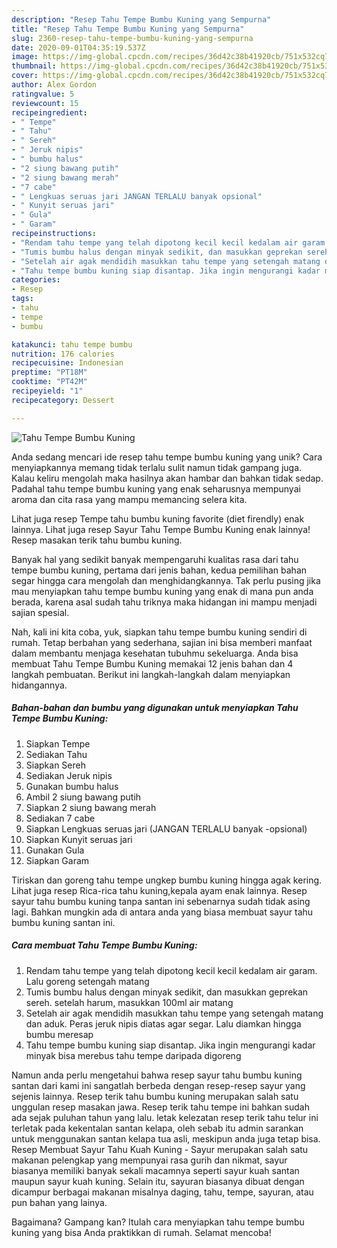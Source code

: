 ```yaml
---
description: "Resep Tahu Tempe Bumbu Kuning yang Sempurna"
title: "Resep Tahu Tempe Bumbu Kuning yang Sempurna"
slug: 2360-resep-tahu-tempe-bumbu-kuning-yang-sempurna
date: 2020-09-01T04:35:19.537Z
image: https://img-global.cpcdn.com/recipes/36d42c38b41920cb/751x532cq70/tahu-tempe-bumbu-kuning-foto-resep-utama.jpg
thumbnail: https://img-global.cpcdn.com/recipes/36d42c38b41920cb/751x532cq70/tahu-tempe-bumbu-kuning-foto-resep-utama.jpg
cover: https://img-global.cpcdn.com/recipes/36d42c38b41920cb/751x532cq70/tahu-tempe-bumbu-kuning-foto-resep-utama.jpg
author: Alex Gordon
ratingvalue: 5
reviewcount: 15
recipeingredient:
- " Tempe"
- " Tahu"
- " Sereh"
- " Jeruk nipis"
- " bumbu halus"
- "2 siung bawang putih"
- "2 siung bawang merah"
- "7 cabe"
- " Lengkuas seruas jari JANGAN TERLALU banyak opsional"
- " Kunyit seruas jari"
- " Gula"
- " Garam"
recipeinstructions:
- "Rendam tahu tempe yang telah dipotong kecil kecil kedalam air garam. Lalu goreng setengah matang"
- "Tumis bumbu halus dengan minyak sedikit, dan masukkan geprekan sereh. setelah harum, masukkan 100ml air matang"
- "Setelah air agak mendidih masukkan tahu tempe yang setengah matang dan aduk. Peras jeruk nipis diatas agar segar. Lalu diamkan hingga bumbu meresap"
- "Tahu tempe bumbu kuning siap disantap. Jika ingin mengurangi kadar minyak bisa merebus tahu tempe daripada digoreng"
categories:
- Resep
tags:
- tahu
- tempe
- bumbu

katakunci: tahu tempe bumbu 
nutrition: 176 calories
recipecuisine: Indonesian
preptime: "PT18M"
cooktime: "PT42M"
recipeyield: "1"
recipecategory: Dessert

---
```



![Tahu Tempe Bumbu Kuning](https://img-global.cpcdn.com/recipes/36d42c38b41920cb/751x532cq70/tahu-tempe-bumbu-kuning-foto-resep-utama.jpg)

Anda sedang mencari ide resep tahu tempe bumbu kuning yang unik? Cara menyiapkannya memang tidak terlalu sulit namun tidak gampang juga. Kalau keliru mengolah maka hasilnya akan hambar dan bahkan tidak sedap. Padahal tahu tempe bumbu kuning yang enak seharusnya mempunyai aroma dan cita rasa yang mampu memancing selera kita.

Lihat juga resep Tempe tahu bumbu kuning favorite (diet firendly) enak lainnya. Lihat juga resep Sayur Tahu Tempe Bumbu Kuning enak lainnya! Resep masakan terik tahu bumbu kuning.

Banyak hal yang sedikit banyak mempengaruhi kualitas rasa dari tahu tempe bumbu kuning, pertama dari jenis bahan, kedua pemilihan bahan segar hingga cara mengolah dan menghidangkannya. Tak perlu pusing jika mau menyiapkan tahu tempe bumbu kuning yang enak di mana pun anda berada, karena asal sudah tahu triknya maka hidangan ini mampu menjadi sajian spesial.


Nah, kali ini kita coba, yuk, siapkan tahu tempe bumbu kuning sendiri di rumah. Tetap berbahan yang sederhana, sajian ini bisa memberi manfaat dalam membantu menjaga kesehatan tubuhmu sekeluarga. Anda bisa membuat Tahu Tempe Bumbu Kuning memakai 12 jenis bahan dan 4 langkah pembuatan. Berikut ini langkah-langkah dalam menyiapkan hidangannya.

<!--inarticleads1-->

##### Bahan-bahan dan bumbu yang digunakan untuk menyiapkan Tahu Tempe Bumbu Kuning:

1. Siapkan  Tempe
1. Sediakan  Tahu
1. Siapkan  Sereh
1. Sediakan  Jeruk nipis
1. Gunakan  bumbu halus
1. Ambil 2 siung bawang putih
1. Siapkan 2 siung bawang merah
1. Sediakan 7 cabe
1. Siapkan  Lengkuas seruas jari (JANGAN TERLALU banyak -opsional)
1. Siapkan  Kunyit seruas jari
1. Gunakan  Gula
1. Siapkan  Garam


Tiriskan dan goreng tahu tempe ungkep bumbu kuning hingga agak kering. Lihat juga resep Rica-rica tahu kuning,kepala ayam enak lainnya. Resep sayur tahu bumbu kuning tanpa santan ini sebenarnya sudah tidak asing lagi. Bahkan mungkin ada di antara anda yang biasa membuat sayur tahu bumbu kuning santan ini. 

<!--inarticleads2-->

##### Cara membuat Tahu Tempe Bumbu Kuning:

1. Rendam tahu tempe yang telah dipotong kecil kecil kedalam air garam. Lalu goreng setengah matang
1. Tumis bumbu halus dengan minyak sedikit, dan masukkan geprekan sereh. setelah harum, masukkan 100ml air matang
1. Setelah air agak mendidih masukkan tahu tempe yang setengah matang dan aduk. Peras jeruk nipis diatas agar segar. Lalu diamkan hingga bumbu meresap
1. Tahu tempe bumbu kuning siap disantap. Jika ingin mengurangi kadar minyak bisa merebus tahu tempe daripada digoreng


Namun anda perlu mengetahui bahwa resep sayur tahu bumbu kuning santan dari kami ini sangatlah berbeda dengan resep-resep sayur yang sejenis lainnya. Resep terik tahu bumbu kuning merupakan salah satu unggulan resep masakan jawa. Resep terik tahu tempe ini bahkan sudah ada sejak puluhan tahun yang lalu. letak kelezatan resep terik tahu telur ini terletak pada kekentalan santan kelapa, oleh sebab itu admin sarankan untuk menggunakan santan kelapa tua asli, meskipun anda juga tetap bisa. Resep Membuat Sayur Tahu Kuah Kuning - Sayur merupakan salah satu makanan pelengkap yang mempunyai rasa gurih dan nikmat, sayur biasanya memiliki banyak sekali macamnya seperti sayur kuah santan maupun sayur kuah kuning. Selain itu, sayuran biasanya dibuat dengan dicampur berbagai makanan misalnya daging, tahu, tempe, sayuran, atau pun bahan yang lainya. 

Bagaimana? Gampang kan? Itulah cara menyiapkan tahu tempe bumbu kuning yang bisa Anda praktikkan di rumah. Selamat mencoba!
